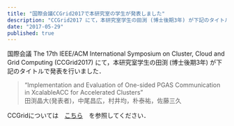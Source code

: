 ```yaml
---
title: "国際会議CCGrid2017で本研究室の学生が発表しました"
description: "CCGrid2017 にて，本研究室学生の田渕 (博士後期3年) が下記のタイトルで発表を行いました．"
date: "2017-05-29"
published: true
---
```


国際会議 The 17th IEEE/ACM International Symposium on Cluster, Cloud and Grid Computing (CCGrid2017) にて，本研究室学生の田渕 (博士後期3年) が下記のタイトルで発表を行いました．

> “Implementation and Evaluation of One-sided PGAS Communication in XcalableACC for Accelerated Clusters”  
> 田渕晶大(発表者)，中尾昌広，村井均，朴泰祐，佐藤三久

CCGridについては　[こちら](https://www.arcos.inf.uc3m.es/ccgrid2017/)　を参照してください．
